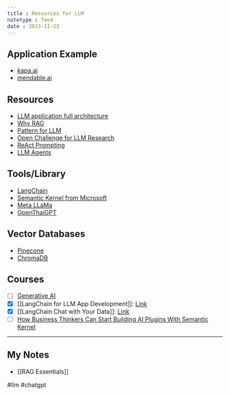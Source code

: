 ```yaml
---
title : Resources for LLM
notetype : feed
date : 2023-11-23
---
```



## Application Example
- [kapa.ai](https://www.kapa.ai/)
- [mendable.ai](https://www.mendable.ai/)

## Resources
- [LLM application full architecture](https://a16z.com/emerging-architectures-for-llm-applications/)
- [Why RAG](https://stackoverflow.blog/2023/10/18/retrieval-augmented-generation-keeping-llms-relevant-and-current)
- [Pattern for LLM](https://eugeneyan.com/writing/llm-patterns)
- [Open Challenge for LLM Research](https://huyenchip.com/2023/08/16/llm-research-open-challenges.html)
- [ReAct Prompting](https://www.promptingguide.ai/techniques/react)
- [LLM Agents](https://promptengineering.org/what-are-large-language-model-llm-agents/)

## Tools/Library
- [LangChain](https://www.langchain.com/)
- [Semantic Kernel from Microsoft](https://github.com/microsoft/semantic-kernel)
- [Meta LLaMa](https://ai.meta.com/llama/)
- [OpenThaiGPT](https://openthaigpt.aieat.or.th/)

## Vector Databases
- [Pinecone](https://www.pinecone.io/learn/vector-database)
- [ChromaDB](https://www.trychroma.com/)

## Courses
- [ ] [Generative AI](https://www.coursera.org/learn/generative-ai-with-llms)
- [x] [[LangChain for LLM App Development]]: [Link](https://www.deeplearning.ai/short-courses/langchain-for-llm-application-development/)
- [x] [[LangChain Chat with Your Data]]: [Link](https://www.coursera.org/projects/langchain-chat-with-your-data-project)
- [ ] [How Business Thinkers Can Start Building AI Plugins With Semantic Kernel](https://learn.deeplearning.ai/microsoft-semantic-kernel)

---
## My Notes
- [[RAG Essentials]]


#llm #chatgpt
